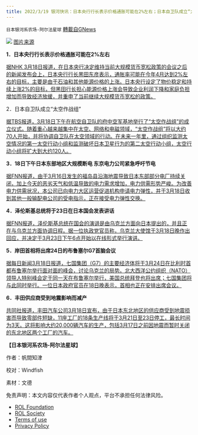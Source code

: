 ```yaml
---
title: 2022/3/19 银河快讯：日本央行行长表示价格通胀可能在2%左右；日本自卫队成立“太空作战组”
---
```

`日本银河系农场-阿尔法星球` [轉載自GNews](https://gnews.org/zh-hans/2189733/)

![](https://assets.gnews.org/wp-content/uploads/2022/03/K10013539461_2203181534_2203181705_01_02.jpeg)
[图片来源](https://www3.nhk.or.jp/news/html/20220318/k10013539461000.html)

**1．日本央行行长表示价格通胀可能在2%左右**

[据NHK 3月18日报道，在日本央行决定维持当前大规模货币宽松政策的会议之后的新闻发布会上，日本央行行长黑田东彦表示，通胀率可能在今年4月达到2%左右的目标，主要是由于石油和其他能源价格的上涨。日本央行设定了物价稳定和持续上涨2%的目标，但黑田行长担心能源价格上涨会导致企业利润下降和家庭负担增加而导致经济放缓，并重申了当前继续大规模货币宽松的政策。](https://www3.nhk.or.jp/news/html/20220318/k10013539461000.html)

2．日本自卫队成立“太空作战组”

[据TBS报道，3月18日下午在航空自卫队的府中空军基地举行了“太空作战组”的成立仪式。随着重心越来越集中在太空、网络和电磁领域，“太空作战组”将以大约70人开始，并将协调自卫队在太空领域的行动。在未来一年里，通过组织监测太空情况的第一太空行动小组和监测破坏日本卫星行为的第二太空行动小组，太空行动小组将扩大到大约120人。](https://news.yahoo.co.jp/articles/0e5bcf7df0184e5e93a0260c3f60e8c5a5ce87aa)

**3．18日下午日本东部地区大规模断电 东京电力公司紧急呼吁节电**

[据FNN报道，由于3月16日发生的福岛县沿海地震导致日本东部部分电厂持续关闭，加上今天的恶劣天气和低温导致的电力需求增加，电力供需形势严峻。为改善电力供需状况，本公司已向电力大区运营促进机构申请电力弹性，并于3月18日收到其他一般输配电公司的受电指示，正在接受电力弹性交换。](https://news.livedoor.com/article/detail/21855574/)

**4．泽伦斯基总统将于23日在日本国会发表讲话**

[据FNN报道，泽伦斯基总统在国会的演讲是由乌克兰方面向日本提出的，并且正在与乌克兰方面协调日程。据一位执政党官员称，乌克兰大使馆于3月18日晚作出回应，并决定于3月23日下午6点开始以在线形式举行演讲。](https://news.yahoo.co.jp/articles/074b78edc119df78dc5d804eab1d0c66e2e62871)

**5．岸田首相将出席24日的布鲁塞尔G7首脑会议**

[据每日新闻3月18日报道，七国集团（G7）的主要经济体将于3月24日在比利时首都布鲁塞尔举行面对面的峰会，讨论乌克兰的局势。北大西洋公约组织（NATO）领导人特别峰会定于同一天在布鲁塞尔举行，美国总统拜登也将出席；七国集团将与此同时举行。一位日本政府官员在18日晚表示，首相也正在安排出席会议。](https://news.yahoo.co.jp/articles/f9bc7675b16b6dd9a8a9dfaa8959338b36ca50b6)

**6．丰田供应商受到地震影响而减产**

[共同社报道，丰田汽车公司3月18日宣布，由于日本东北地区的供应商受到地震损害而导致零部件短缺，11座工厂的18条生产线将于3月21日至23日停工，最长时间为3天。这将影响大约20,000辆汽车的生产，包括3月17日之前因地震而暂时关闭的东北地区两个工厂的汽车。](https://news.yahoo.co.jp/articles/faa7655ac67eb3aeabe5e4b14e8b3e571b59ec9b)

**【日本银河系农场-阿尔法星球】**

作者：帆間知津

校对：Windfish

素材：文德

 

免责声明：本文内容仅代表作者个人观点，平台不承担任何法律风险。

- [ROL Foundation](https://rolfoundation.org/)
- [ROL Society](https://rolsociety.org/)
- [Terms of use](https://gnews.org/terms-of-use-3/)
- [Privacy Policy](https://gnews.org/privacy-policy/)
